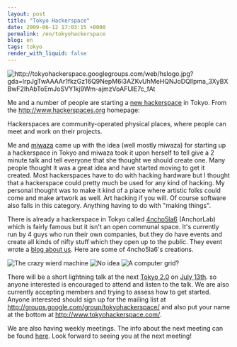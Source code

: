 ```yaml
---
layout: post
title: "Tokyo Hackerspace"
date: 2009-06-12 17:03:15 +0000
permalink: /en/tokyohackerspace
blog: en
tags: tokyo
render_with_liquid: false
---
```


<img alt="http://tokyohackerspace.googlegroups.com/web/hslogo.jpg?gda=lrpJgTwAAAAr1fkzGz16Q9NepM6i3AZKvUhMeHQNJoDQllpma_3XyBXBwF2IhAbToEmJoSVY1kj9Wm-ajmzVoAFUlE7c_fAt" src="http://tokyohackerspace.googlegroups.com/web/hslogo.jpg?gda=lrpJgTwAAAAr1fkzGz16Q9NepM6i3AZKvUhMeHQNJoDQllpma_3XyBXBwF2IhAbToEmJoSVY1kj9Wm-ajmzVoAFUlE7c_fAt"></img>

<p>Me and a number of people are starting a <a class="reference external" href="http://www.tokyohackerspace.com/">new hackerspace</a> in Tokyo. From the <a class="reference external" href="http://www.hackerspaces.org">http://www.hackerspaces.org</a> homepage:</p>

Hackerspaces are community-operated physical places, where people can meet and work on their projects.

<p>Me and <a class="reference external" href="http://www.miwaza.com/">miwaza</a> came up with the idea (well mostly miwaza) for starting up a hackerspace in Tokyo and miwaza took it upon herself to tell give a 2 minute talk and tell everyone that she thought we should create one. Many people thought it was a great idea and have started moving to get it created. Most hackerspaces have to do with hacking hardware but I thought that a hackerspace could pretty much be used for any kind of hacking. My personal thought was to make it kind of a place where artistic folks could come and make artwork as well. Art hacking if you will. Of course software also falls in this category. Anything having to do with &quot;making things&quot;.</p>
<p>There is already a hackerspace in Tokyo called <a class="reference external" href="http://456.im/">4ncho5la6</a> (AnchorLab) which is fairly famous but it isn't an open communal space. It's currently run by 4 guys who run their own companies, but they do have events and create all kinds of nifty stuff which they open up to the public. They event wrote a <a class="reference external" href="http://456.im/wp/2009/06/tokyohackerspace/">blog about us</a>. Here are some of 4ncho5la6's creations.</p>
<img alt="The crazy wierd machine" src="http://farm3.static.flickr.com/2434/3612789025_2753d3ee7e.jpg?v=0"></img>
<img alt="No idea" src="http://farm4.static.flickr.com/3340/3549421704_97f91c9167.jpg"></img>
<img alt="A computer grid?" src="http://farm4.static.flickr.com/3582/3372931346_d9d53025ca.jpg"></img>
<p>There will be a short lightning talk at the next <a class="reference external" href="http://tokyo2point0.net/">Tokyo 2.0</a> on <a class="reference external" href="http://www.tokyo2point0.net/events/tokyo-20-26-cloud-computing">July 13th</a>. so anyone interested is encouraged to attend and listen to the talk. We are also currently accepting members and trying to assess how to get started. Anyone interested should sign up for the mailing list at <a class="reference external" href="http://groups.google.com/group/tokyohackerspace/">http://groups.google.com/group/tokyohackerspace/</a> and also put your name at the bottom at <a class="reference external" href="http://www.tokyohackerspace.com/">http://www.tokyohackerspace.com/</a>.</p>
<p>We are also having weekly meetings. The info about the next meeting can be found <a class="reference external" href="http://www.tokyohackerspace.com/index.php/Main_Page#Next_Meeting.E3.80.80.E6.AC.A1.E5.9B.9E.E3.81.AE.E4.BC.9A.E5.90.88">here</a>. Look forward to seeing you at the next meeting!</p>
